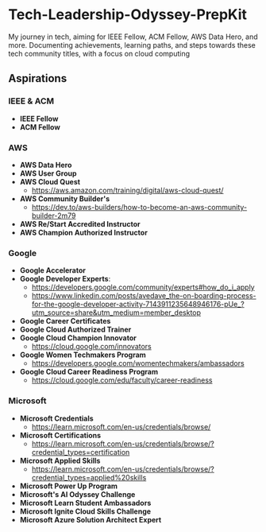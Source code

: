 # Tech-Leadership-Odyssey-PrepKit
My journey in tech, aiming for IEEE Fellow, ACM Fellow, AWS Data Hero, and more. Documenting achievements, learning paths, and steps towards these tech community titles, with a focus on cloud computing

## Aspirations
### IEEE & ACM 
- **IEEE Fellow**
- **ACM Fellow**

### AWS
- **AWS Data Hero**
- **AWS User Group**
- **AWS Cloud Quest**
  - https://aws.amazon.com/training/digital/aws-cloud-quest/
- **AWS Community Builder's**
  - https://dev.to/aws-builders/how-to-become-an-aws-community-builder-2m79
- **AWS Re/Start Accredited Instructor**
- **AWS Champion Authorized Instructor**

### Google
- **Google Accelerator**
- **Google Developer Experts**:
  - https://developers.google.com/community/experts#how_do_i_apply
  - https://www.linkedin.com/posts/avedave_the-on-boarding-process-for-the-google-developer-activity-7143911235648946176-pUe_?utm_source=share&utm_medium=member_desktop
- **Google Career Certificates**
- **Google Cloud Authorized Trainer**
- **Google Cloud Champion Innovator**
  - https://cloud.google.com/innovators
- **Google Women Techmakers Program**
  - https://developers.google.com/womentechmakers/ambassadors
- **Google Cloud Career Readiness Program**
  - https://cloud.google.com/edu/faculty/career-readiness

### Microsoft
- **Microsoft Credentials**
  - https://learn.microsoft.com/en-us/credentials/browse/
- **Microsoft Certifications**
  - https://learn.microsoft.com/en-us/credentials/browse/?credential_types=certification
- **Microsoft Applied Skills**
  - https://learn.microsoft.com/en-us/credentials/browse/?credential_types=applied%20skills
- **Microsoft Power Up Program**
- **Microsoft's AI Odyssey Challenge**
- **Microsoft Learn Student Ambassadors**
- **Microsoft Ignite Cloud Skills Challenge**
- **Microsoft Azure Solution Architect Expert**

